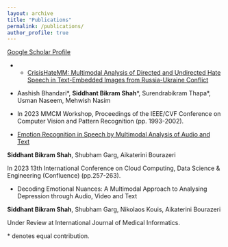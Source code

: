 ```yaml
---
layout: archive
title: "Publications"
permalink: /publications/
author_profile: true
---
```


[Google Scholar Profile](https://scholar.google.com/citations?user=XPBVLl4AAAAJ&hl=en)

+ - [CrisisHateMM: Multimodal Analysis of Directed and Undirected Hate Speech in Text-Embedded Images from Russia-Ukraine Conflict](https://openaccess.thecvf.com/content/CVPR2023W/MMCM/html/Bhandari_CrisisHateMM_Multimodal_Analysis_of_Directed_and_Undirected_Hate_Speech_in_CVPRW_2023_paper.html)

- Aashish Bhandari\*, **Siddhant Bikram Shah**\*, Surendrabikram Thapa\*, Usman Naseem, Mehwish Nasim

- In 2023 MMCM Workshop, Proceedings of the IEEE/CVF Conference on Computer Vision and Pattern
Recognition (pp. 1993-2002).

+ [Emotion Recognition in Speech by Multimodal Analysis of Audio and Text](https://ieeexplore.ieee.org/document/10048872/)

**Siddhant Bikram Shah**, Shubham Garg, Aikaterini Bourazeri

In 2023 13th International Conference on Cloud Computing, Data Science & Engineering (Confluence) (pp.257-263).

+ Decoding Emotional Nuances: A Multimodal Approach to Analysing Depression through Audio, Video and Text

**Siddhant Bikram Shah**, Shubham Garg, Nikolaos Kouis, Aikaterini Bourazeri

Under Review at International Journal of Medical Informatics.

\* denotes equal contribution.